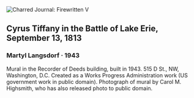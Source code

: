 <div class="artwork-of-the-day">
  <div class="container">
    <div class="img-wrapper">
      <img
        src="https://uploads5.wikiart.org/00243/images/martyl-langsdorf/cyrus-tiffany-in-the-battle-of-lake-erie-september-13-1813-mural-by-martyl-schweig-at-the-recorder.jpg!Large.jpg"
        alt="Charred Journal: Firewritten V" />
    </div>
    <div class="artwork-detail">
      <div class="artwork-origin"> 
        <h2 class="artwork-name">Cyrus Tiffany in the Battle of Lake Erie, September 13, 1813</h2>
        <h3 class="artist">
          Martyl Langsdorf
                    ·  1943
        </h3>
      </div>
      <p class="description">
        <span class="artwork-description-text ng-binding" ng-bind-html="viewModel.ArtworkOfTheDay.Description | unsafe">Mural in the Recorder of Deeds building, built in 1943. 515 D St., NW, Washington, D.C. Created as a Works Progress Administration work (US government work in public domain). Photograph of mural by Carol M. Highsmith, who has also released photo to public domain.</span>
                        <div class="text-shadow-container ng-hide" ng-show="showShadow"></div>
      </p>
    </div>
  </div>

</div>
